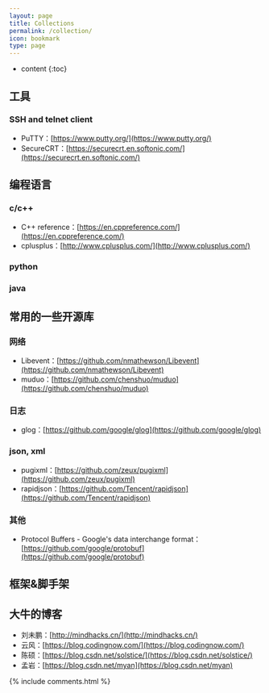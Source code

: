 ```yaml
---
layout: page
title: Collections
permalink: /collection/
icon: bookmark
type: page
---
```


* content
{:toc}


## 工具
### SSH and telnet client
* PuTTY：[https://www.putty.org/](https://www.putty.org/)
* SecureCRT：[https://securecrt.en.softonic.com/](https://securecrt.en.softonic.com/)


## 编程语言

### c/c++
* C++ reference：[https://en.cppreference.com/](https://en.cppreference.com/)
* cplusplus：[http://www.cplusplus.com/](http://www.cplusplus.com/)


### python


### java


## 常用的一些开源库

### 网络
* Libevent：[https://github.com/nmathewson/Libevent](https://github.com/nmathewson/Libevent)
* muduo：[https://github.com/chenshuo/muduo](https://github.com/chenshuo/muduo)

### 日志
* glog：[https://github.com/google/glog](https://github.com/google/glog)


### json, xml
* pugixml：[https://github.com/zeux/pugixml](https://github.com/zeux/pugixml)
* rapidjson：[https://github.com/Tencent/rapidjson](https://github.com/Tencent/rapidjson)


### 其他
* Protocol Buffers - Google's data interchange format：[https://github.com/google/protobuf](https://github.com/google/protobuf)


## 框架&脚手架


## 大牛的博客
* 刘未鹏：[http://mindhacks.cn/](http://mindhacks.cn/)
* 云风：[https://blog.codingnow.com/](https://blog.codingnow.com/)
* 陈硕：[https://blog.csdn.net/solstice/](https://blog.csdn.net/solstice/)
* 孟岩：[https://blog.csdn.net/myan](https://blog.csdn.net/myan)

{% include comments.html %}
